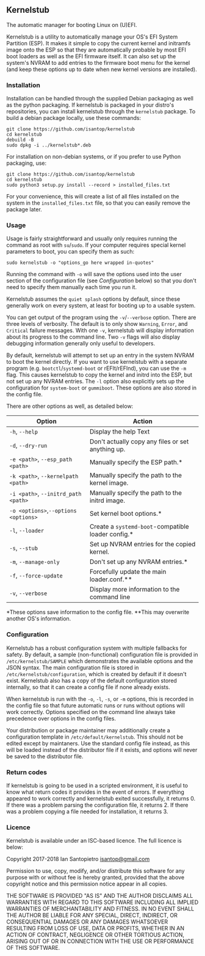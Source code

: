 ## Kernelstub

The automatic manager for booting Linux on (U)EFI.

Kernelstub is a utility to automatically manage your OS's EFI System Partition
(ESP). It makes it simple to copy the current kernel and initramfs image onto
the ESP so that they are automatically probable by most EFI boot loaders as well
as the EFI firmware itself. It can also set up the system's NVRAM to add entries
to the firmware boot menu for the kernel (and keep these options up to date when
new kernel versions are installed).

### Installation

Installation can be handled through the supplied Debian packaging as well as the
python packaging. If kernelstub is packaged in your distro's repositories, you
can install kernelstub through the `kernelstub` package. To build a debian
package locally, use these commands:
```
git clone https://github.com/isantop/kernelstub
cd kernelstub
debuild -B
sudo dpkg -i ../kernelstub*.deb
```
For installation on non-debian systems, or if you prefer to use Python
packaging, use:
```
git clone https://github.com/isantop/kernelstub
cd kernelstub
sudo python3 setup.py install --record > installed_files.txt
```
For your convenience, this will create a list of all files installed on the
system in the `installed_files.txt` file, so that you can easily remove the
package later.


### Usage

Usage is fairly straightforward and usually only requires running the command as
root with `su`/`sudo`. If your computer requires special kernel parameters to
boot, you can specify them as such:
```
sudo kernelstub -o "options_go here wrapped in-quotes"
```
Running the command with `-o` will save the options used into the user section
of the configuration file (see _Configuration_ below) so that you don't need to
specify them manually each time you run it.

Kernelstub assumes the `quiet splash` options by default, since these generally
work on every system, at least for booting up to a usable system.

You can get output of the program using the `-v`/`--verbose` option. There are
three levels of verbosity. The default is to only show `Warning`, `Error`, and
`Critical` failure messages. With one `-v`, kernelstub will display information
about its progress to the command line. Two `-v` flags will also display
debugging information generally only useful to developers.

By default, kernelstub will attempt to set up an entry in the system NVRAM to
boot the kernel directly. If you want to use kernelstub with a separate program
(e.g. `bootctl`/`systemd-boot` or rEFIt/rEFInd), you can use the `-m` flag. This
causes kernelstub to copy the kernel and initrd into the ESP, but not set up any
NVRAM entries. The `-l` option also explicitly sets up the configuration for
`system-boot` or `gummiboot`. These options are also stored in the config file.

There are other options as well, as detailed below:

| Option                             | Action                                            |
|------------------------------------|---------------------------------------------------|
|`-h`, `--help`                      | Display the help Text                             |
|`-d`, `--dry-run`                   | Don't actually copy any files or set anything up. |
|`-e <path>`, `--esp_path <path>`    | Manually specify the ESP path.*		         |
|`-k <path>`, `--kernelpath <path>`  | Manually specify the path to the kernel image.    |
|`-i <path>`, `--initrd_path <path>` | Manually specify the path to the initrd image.    |
|`-o <options>`,`--options <options>`| Set kernel boot options.*			 |
|`-l`, `--loader`                    | Create a `systemd-boot`-compatible loader config.*|
|`-s`, `--stub`                      | Set up NVRAM entries for the copied kernel.       |
|`-m`, `--manage-only`	             | Don't set up any NVRAM entries.*                  |
|`-f`, `--force-update`              | Forcefully update the main loader.conf.**         |
|`-v`, `--verbose`                   | Display more information to the command line      |

*These options save information to the config file.
**This may overwrite another OS's information.

### Configuration

Kernelstub has a robust configuration system with multiple fallbacks for safety.
By default, a sample (non-functional) configuration file is provided in
`/etc/kernelstub/SAMPLE` which demonstrates the available options and
the JSON syntax. The main configuration file is stored in
`/etc/kernelstub/configuration`, which is created by default if it doesn't exist.
Kernelstub also has a copy of the default configuration stored internally, so
that it can create a config file if none already exists.

When kernelstub is run with the `-o`, `-l`, `-s`, or `-m` options, this is
recorded in the config file so that future automatic runs or runs without
options will work correctly. Options specified on the command line always take
precedence over options in the config files.

Your distribution or package maintainer may additionally create a configuration
template in `/etc/default/kernelstub`. This should not be edited except by
maintaners. Use the standard config file instead, as this will be loaded instead
of the distributor file if it exists, and options will never be saved to the
distributor file.


### Return codes

If kernelstub is going to be used in a scripted environment, it is useful to
know what return codes it provides in the event of errors. If everything
appeared to work correctly and kernelstub exited successfully, it returns 0. If
there was a problem parsing the configuration file, it returns 2. If there was a
problem copying a file needed for installation, it returns 3.


### Licence

Kernelstub is available under an ISC-based licence. The full licence is below:

 Copyright 2017-2018 Ian Santopietro <isantop@gmail.com>

Permission to use, copy, modify, and/or distribute this software for any purpose
with or without fee is hereby granted, provided that the above copyright notice
and this permission notice appear in all copies.

THE SOFTWARE IS PROVIDED "AS IS" AND THE AUTHOR DISCLAIMS ALL WARRANTIES WITH
REGARD TO THIS SOFTWARE INCLUDING ALL IMPLIED WARRANTIES OF MERCHANTABILITY AND
FITNESS. IN NO EVENT SHALL THE AUTHOR BE LIABLE FOR ANY SPECIAL, DIRECT,
INDIRECT, OR CONSEQUENTIAL DAMAGES OR ANY DAMAGES WHATSOEVER RESULTING FROM LOSS
OF USE, DATA OR PROFITS, WHETHER IN AN ACTION OF CONTRACT, NEGLIGENCE OR OTHER
TORTIOUS ACTION, ARISING OUT OF OR IN CONNECTION WITH THE USE OR PERFORMANCE OF
THIS SOFTWARE.


